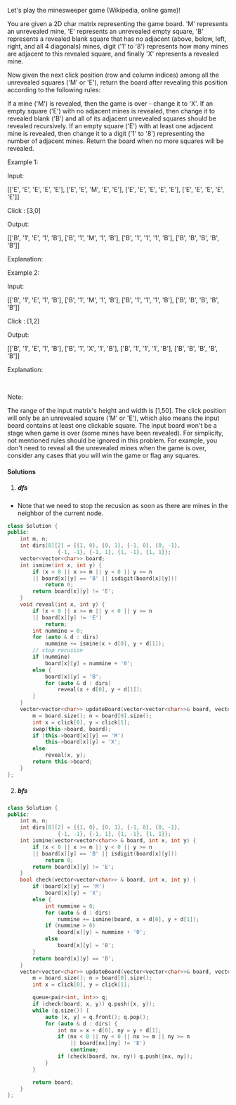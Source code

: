 Let's play the minesweeper game (Wikipedia, online game)!

You are given a 2D char matrix representing the game board. 'M' represents an unrevealed mine, 'E' represents an unrevealed empty square, 'B' represents a revealed blank square that has no adjacent (above, below, left, right, and all 4 diagonals) mines, digit ('1' to '8') represents how many mines are adjacent to this revealed square, and finally 'X' represents a revealed mine.

Now given the next click position (row and column indices) among all the unrevealed squares ('M' or 'E'), return the board after revealing this position according to the following rules:

If a mine ('M') is revealed, then the game is over - change it to 'X'.
If an empty square ('E') with no adjacent mines is revealed, then change it to revealed blank ('B') and all of its adjacent unrevealed squares should be revealed recursively.
If an empty square ('E') with at least one adjacent mine is revealed, then change it to a digit ('1' to '8') representing the number of adjacent mines.
Return the board when no more squares will be revealed.
 

Example 1:

Input: 

[['E', 'E', 'E', 'E', 'E'],
 ['E', 'E', 'M', 'E', 'E'],
 ['E', 'E', 'E', 'E', 'E'],
 ['E', 'E', 'E', 'E', 'E']]

Click : [3,0]

Output: 

[['B', '1', 'E', '1', 'B'],
 ['B', '1', 'M', '1', 'B'],
 ['B', '1', '1', '1', 'B'],
 ['B', 'B', 'B', 'B', 'B']]

Explanation:

Example 2:

Input: 

[['B', '1', 'E', '1', 'B'],
 ['B', '1', 'M', '1', 'B'],
 ['B', '1', '1', '1', 'B'],
 ['B', 'B', 'B', 'B', 'B']]

Click : [1,2]

Output: 

[['B', '1', 'E', '1', 'B'],
 ['B', '1', 'X', '1', 'B'],
 ['B', '1', '1', '1', 'B'],
 ['B', 'B', 'B', 'B', 'B']]

Explanation:

 

Note:

The range of the input matrix's height and width is [1,50].
The click position will only be an unrevealed square ('M' or 'E'), which also means the input board contains at least one clickable square.
The input board won't be a stage when game is over (some mines have been revealed).
For simplicity, not mentioned rules should be ignored in this problem. For example, you don't need to reveal all the unrevealed mines when the game is over, consider any cases that you will win the game or flag any squares.


#### Solutions

1. ##### dfs

- Note that we need to stop the recusion as soon as there are mines in the neighbor of the current node.

```c++
class Solution {
public:
    int m, n;
    int dirs[8][2] = {{1, 0}, {0, 1}, {-1, 0}, {0, -1}, 
                {-1, -1}, {-1, 1}, {1, -1}, {1, 1}};
    vector<vector<char>> board;
    int ismine(int x, int y) {
        if (x < 0 || x >= m || y < 0 || y >= n 
        || board[x][y] == 'B' || isdigit(board[x][y]))
            return 0;
        return board[x][y] != 'E';
    }
    void reveal(int x, int y) {
        if (x < 0 || x >= m || y < 0 || y >= n 
        || board[x][y] != 'E')
            return;
        int nummine = 0;
        for (auto & d : dirs)
            nummine += ismine(x + d[0], y + d[1]);
        // stop recusion
        if (nummine)
            board[x][y] = nummine + '0';
        else {
            board[x][y] = 'B';
            for (auto & d : dirs)
                reveal(x + d[0], y + d[1]);
        }
    }
    vector<vector<char>> updateBoard(vector<vector<char>>& board, vector<int>& click) {
        m = board.size(); n = board[0].size();
        int x = click[0], y = click[1];
        swap(this->board, board);
        if (this->board[x][y] == 'M')
            this->board[x][y] = 'X';
        else
            reveal(x, y);
        return this->board;
    }
};
```

2. ##### bfs

```c++
class Solution {
public:
    int m, n;
    int dirs[8][2] = {{1, 0}, {0, 1}, {-1, 0}, {0, -1}, 
                {-1, -1}, {-1, 1}, {1, -1}, {1, 1}};
    int ismine(vector<vector<char>> & board, int x, int y) {
        if (x < 0 || x >= m || y < 0 || y >= n 
        || board[x][y] == 'B' || isdigit(board[x][y]))
            return 0;
        return board[x][y] != 'E';
    }
    bool check(vector<vector<char>> & board, int x, int y) {
        if (board[x][y] == 'M')
            board[x][y] = 'X';
        else {
            int nummine = 0;
            for (auto & d : dirs)
                nummine += ismine(board, x + d[0], y + d[1]);
            if (nummine > 0)
                board[x][y] = nummine + '0';
            else
                board[x][y] = 'B';
        }
        return board[x][y] == 'B';
    }
    vector<vector<char>> updateBoard(vector<vector<char>>& board, vector<int>& click) {
        m = board.size(); n = board[0].size();
        int x = click[0], y = click[1];

        queue<pair<int, int>> q;
        if (check(board, x, y)) q.push({x, y});
        while (q.size()) {
            auto [x, y] = q.front(); q.pop();
            for (auto & d : dirs) {
                int nx = x + d[0], ny = y + d[1];
                if (nx < 0 || ny < 0 || nx >= m || ny >= n 
                    || board[nx][ny] != 'E')
                    continue;
                if (check(board, nx, ny)) q.push({nx, ny});
            }
        }

        return board;
    }
};
```